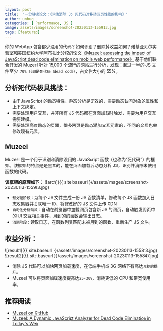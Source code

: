 ```yaml
---
layout: post
title:  "一分钟读论文：《评估消除 JS 死代码对移动网页性能的影响》"
author: unbug
categories: [ Performance, JS ]
image: assets/images/screenshot-20230113-155913.jpg
tags: [featured]
---
```

你的 WebApp 包含都少没用的代码？如何识别？删除掉收益如何？诺基亚贝尔实验室和美国纽约大学阿布扎比分校的论文[《Muzeel: assessing the impact of JavaScript dead code elimination on mobile web performance》][paper1-url] 基于他们联合开发的 Muzeel 针对 15,000 个流行的网站进行分析，发现：超过一半的 JS 文件至少` 70% 代码是死代码（dead code）`，占文件大小的 55%。

## 分析死代码极具挑战：
- 由于JavaScript 的动态特性，静态分析是无效的，需要动态访问对象的属性和上下文绑定。
- 需要处理用户交互，并非所有 JS 代码都在页面加载时触发，需要为用户交互需要建模。
- 需要处理高度动态的页面，很多网页是动态添加交互元素的，不同的交互也会修改现有元素。

## Muzeel
Muzeel 是一个用于识别和消除没用的 JavaScript 函数（也称为“死代码”）的框架。该框架的特点是是黑盒的，能在页面加载后动态分析 JS，识别并消除未使用函数的代码。

**该框架的原理如下：**
![arch]({{ site.baseurl }}/assets/images/screenshot-20230113-155913.jpg)

- `预处理阶段：`为每个 JS 文件生成一份 JS 函数清单，修改每个 JS 函数加入日志收集器并关联唯一 ID，将修改好的 JS 文件上传 CDN
- `自动化分析阶段：`自动在浏览器中加载网页包含新 JS 的网页，自动触发网页中的 UI 交互相关事件，用到的的函数会输出日志。
- `消除阶段：`读取日志，在函数列表匹配未被用到的函数，重新生产 JS 文件。

## 收益分析：
![result1]({{ site.baseurl }}/assets/images/screenshot-20230113-155813.jpg)
![result2]({{ site.baseurl }}/assets/images/screenshot-20230113-155847.jpg)

- 消除 JS 代码可以加快网页加载速度，在低端手机或 3G 网络下有高达`几秒的提升`。
- Muzeel 可以将页面加载速度提高达`25-30%`，消耗更低的 CPU 和带宽使用率。


## 推荐阅读
- [Muzeel on GitHub][links-1]
- [Muzeel: A Dynamic JavaScript Analyzer for Dead Code Elimination in Today's Web][links-2]

[paper1-url]: https://dl.acm.org/doi/10.1145/3517745.3561427
[links-1]: https://github.com/comnetsAD/Muzeel
[Links-2]: https://arxiv.org/pdf/2106.08948.pdf
